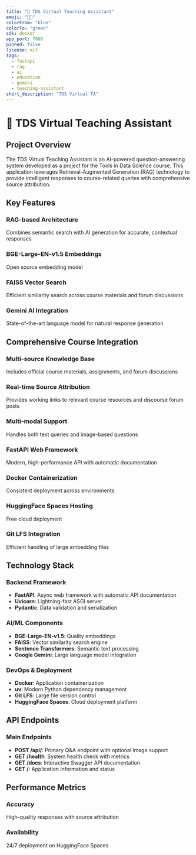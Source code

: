 ```yaml
---
title: "🤖 TDS Virtual Teaching Assistant"
emoji: "👩‍🏫"
colorFrom: "blue"
colorTo: "green"
sdk: docker
app_port: 7860
pinned: false
license: mit
tags:
  - fastapi
  - rag
  - ai
  - education
  - gemini
  - teaching-assistant
short_description: "TDS Virtual TA"
---
```


# 🤖 TDS Virtual Teaching Assistant

## Project Overview

The TDS Virtual Teaching Assistant is an AI-powered question-answering system developed as a project for the Tools in Data Science course. This application leverages Retrieval-Augmented Generation (RAG) technology to provide intelligent responses to course-related queries with comprehensive source attribution.

## Key Features

### RAG-based Architecture
Combines semantic search with AI generation for accurate, contextual responses

### BGE-Large-EN-v1.5 Embeddings
Open source embedding model

### FAISS Vector Search
Efficient similarity search across course materials and forum discussions

### Gemini AI Integration
State-of-the-art language model for natural response generation

## Comprehensive Course Integration

### Multi-source Knowledge Base
Includes official course materials, assignments, and forum discussions

### Real-time Source Attribution
Provides working links to relevant course resources and discourse forum posts

### Multi-modal Support
Handles both text queries and image-based questions

### FastAPI Web Framework
Modern, high-performance API with automatic documentation

### Docker Containerization
Consistent deployment across environments

### HuggingFace Spaces Hosting
Free cloud deployment

### Git LFS Integration
Efficient handling of large embedding files

## Technology Stack

### Backend Framework
- **FastAPI**: Async web framework with automatic API documentation
- **Uvicorn**: Lightning-fast ASGI server
- **Pydantic**: Data validation and serialization

### AI/ML Components
- **BGE-Large-EN-v1.5**: Quality embeddings
- **FAISS**: Vector similarity search engine
- **Sentence Transformers**: Semantic text processing
- **Google Gemini**: Large language model integration

### DevOps & Deployment
- **Docker**: Application containerization
- **uv**: Modern Python dependency management
- **Git LFS**: Large file version control
- **HuggingFace Spaces**: Cloud deployment platform

## API Endpoints

### Main Endpoints
- **POST /api/**: Primary Q&A endpoint with optional image support
- **GET /health**: System health check with metrics
- **GET /docs**: Interactive Swagger API documentation
- **GET /**: Application information and status

## Performance Metrics

### Accuracy
High-quality responses with source attribution

### Availability
24/7 deployment on HuggingFace Spaces
